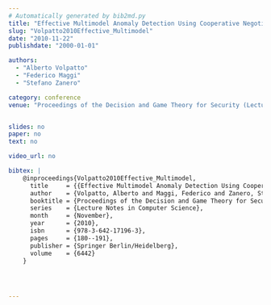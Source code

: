 ```yaml
---
# Automatically generated by bib2md.py
title: "Effective Multimodel Anomaly Detection Using Cooperative Negotiation"
slug: "Volpatto2010Effective_Multimodel"
date: "2010-11-22"
publishdate: "2000-01-01"

authors:
  - "Alberto Volpatto"
  - "Federico Maggi"
  - "Stefano Zanero"

category: conference
venue: "Proceedings of the Decision and Game Theory for Security (Lecture Notes in Computer Science)"


slides: no
paper: no
text: no

video_url: no

bibtex: |
    @inproceedings{Volpatto2010Effective_Multimodel,
      title     = {{Effective Multimodel Anomaly Detection Using Cooperative Negotiation}},
      author    = {Volpatto, Alberto and Maggi, Federico and Zanero, Stefano},
      booktitle = {Proceedings of the Decision and Game Theory for Security},
      series    = {Lecture Notes in Computer Science},
      month     = {November},
      year      = {2010},
      isbn      = {978-3-642-17196-3},
      pages     = {180--191},
      publisher = {Springer Berlin/Heidelberg},
      volume    = {6442}
    }




---
```


